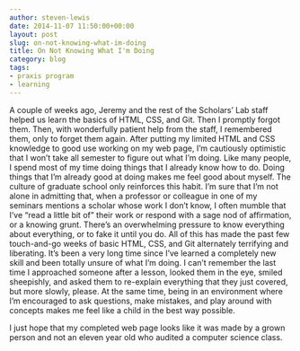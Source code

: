 ```yaml
---
author: steven-lewis
date: 2014-11-07 11:50:00+00:00
layout: post
slug: on-not-knowing-what-im-doing
title: On Not Knowing What I'm Doing
category: blog
tags:
- praxis program
- learning
---
```


A couple of weeks ago, Jeremy and the rest of the Scholars’ Lab staff helped us learn the basics of HTML, CSS, and Git. Then I promptly forgot them. Then, with wonderfully patient help from the staff, I remembered them, only to forget them again. After putting my limited HTML and CSS knowledge to good use working on my web page, I’m cautiously optimistic that I won’t take all semester to figure out what I’m doing.
Like many people, I spend most of my time doing things that I already know how to do. Doing things that I’m already good at doing makes me feel good about myself. The culture of graduate school only reinforces this habit. I’m sure that I’m not alone in admitting that, when a professor or colleague in one of my seminars mentions a scholar whose work I don’t know, I often mumble that I’ve “read a little bit of” their work or respond with a sage nod of affirmation, or a knowing grunt. There’s an overwhelming pressure to know everything about everything, or to fake it until you do.
All of this has made the past few touch-and-go weeks of basic HTML, CSS, and Git alternately terrifying and liberating. It’s been a very long time since I’ve learned a completely new skill and been totally unsure of what I’m doing. I can’t remember the last time I approached someone after a lesson, looked them in the eye, smiled sheepishly, and asked them to re-explain everything that they just covered, but more slowly, please. At the same time, being in an environment where I’m encouraged to ask questions, make mistakes, and play around with concepts makes me feel like a child in the best way possible.

I just hope that my completed web page looks like it was made by a grown person and not an eleven year old who audited a computer science class.
